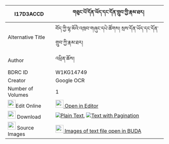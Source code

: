 |I17D3ACCD|གཅུང་པོ་དོན་ཡོད་དང་དོན་གྲུབ་ཀྱི་རྣམ་ཐར། 
| --- | --- 
|Alternative Title |བོད་ཀྱི་ལྷ་མོའི་འཁྲབ་གཞུང་དཔེ་ཚོགས། སྲས་དོན་ཡོད་དང་དོན་གྲུབ་ཀྱི་རྣམ་ཐར།
|Author| འཕྲིན་ཆོས།
|BDRC ID | W1KG14749
|Creator | Google OCR
|Number of Volumes| 1
|<img width="25" src="https://img.icons8.com/color/25/000000/edit-property.png">Edit Online| [<img width="25" src="https://avatars.githubusercontent.com/u/45091458?s=200&v=4"> Open in Editor](http://editor.openpecha.org/I17D3ACCD)
|<img width="25" src="https://img.icons8.com/fluent/48/000000/download-2.png"/>  Download | [![](https://img.icons8.com/color/20/000000/txt.png)Plain Text](https://github.com/Openpecha/I17D3ACCD/releases/download/v1/chungpo_donyo_dang_dondrub_kyi_plain_I17D3ACCD.zip), [![](https://img.icons8.com/color/20/000000/txt.png)Text with Pagination](https://github.com/Openpecha/I17D3ACCD/releases/download/v1/chungpo_donyo_dang_dondrub_kyi_pages_I17D3ACCD.zip)
|<img width="25" src="https://img.icons8.com/plasticine/100/000000/pictures-folder.png"/>  Source Images | [<img width="25" src="https://library.bdrc.io/icons/BUDA-small.svg"> Images of text file open in BUDA](https://library.bdrc.io/show/bdr:W1KG14749)